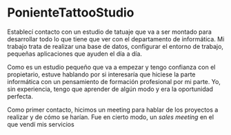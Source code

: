 # PonienteTattooStudio
Establecí contacto con un estudio de tatuaje que va a ser montado para desarrollar todo lo que tiene que ver con el departamento de informática. 
Mi trabajo trata de realizar una base de datos, configurar el entorno de trabajo, pequeñas aplicaciones que ayuden el día a día.

Como es un estudio pequeño que va a empezar y tengo confianza con el propietario, estuve hablando por si interesaría que hiciese la parte informática con un pensamiento de formación profesional por mi parte. Yo, sin experiencia, tengo que aprender de algún modo y era la oportunidad perfecta.

Como primer contacto, hicimos un meeting para hablar de los proyectos a realizar y de cómo se harían. Fue en cierto modo, un _sales meeting_  en el que vendí mis servicios
